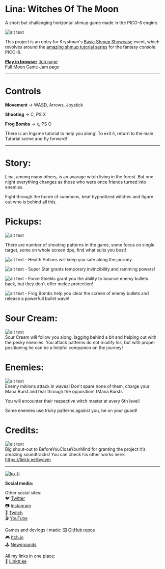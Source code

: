 # Lina: Witches Of The Moon

A short but challanging horizontal shmup game made in the PICO-8 engine.

![alt text](https://img.itch.zone/aW1hZ2UvMTY4NzQ4My8xMDA4MzM3Mi5naWY=/347x500/n3600d.gif)

This project is an entry for Krystman's [Basic Shmup Showcase](https://itch.io/jam/basic-shmup) event, which revolves around the [amazing shmup tutorial series](https://www.youtube.com/watch?v=81WM_cjp9fo) for the fantasy console: PICO-8.

[**Play in browser**](https://achie72.github.io/switch-jump/)
[Itch page](https://achie.itch.io/lina-witches-of-the-moon)  
[Full Moon Game Jam page](https://itch.io/jam/basic-shmup/rate/1687483)  

---

# Controls

**Movement** -> WASD, Arrows, Joystick

**Shooting** -> C, PS X

**Frog Bombs** -> x, PS O

There is an Ingame tutorial to help you along! To exit it, return to the main Tutorial scene and fly forward!

---

# Story:
Lina, among many others, is an avarage witch living in the forest. But one night everything changes as those who were once friends turned into enemies.

Fight through the horde of summons, beat hypnotized witches and figure out who is behind all this.

# Pickups:

![alt text](https://img.itch.zone/aW1nLzEwMTA1MTA4LnBuZw==/original/qFVttW.png)  

There are number of shooting patterns in the game, some focus on single target, some on whole screen dps, find what suits you best!

![alt text](https://img.itch.zone/aW1nLzEwMTA1MTUxLnBuZw==/original/V7N9Z5.png) - Health Potions will keep you safe along the journey.

![alt text](https://img.itch.zone/aW1nLzEwMTA1MTUyLnBuZw==/original/GwEhvC.png) - Super Star grants temporary invincibility and ramming powers!

![alt text](https://img.itch.zone/aW1nLzEwMTA1MTU0LnBuZw==/original/Bvg2Rs.png) - Force Shields grant you the ability to bounce enemy bullets back, but they don't offer melee protection!

![alt text](https://img.itch.zone/aW1nLzEwMTA1MTU1LnBuZw==/original/ORnLI8.png) - Frog Bombs help you clear the screen of enemy bullets and release a powerfull bullet wave!

# Sour Cream:  

![alt text](https://img.itch.zone/aW1nLzEwMTA1MzUwLnBuZw==/original/HVuq1I.png)  
Sour Cream will follow you along, lagging behind a bit and helping out with the pesky enemies. You attack patterns do not modify his, but with proper positioning he can be a helpful companion on the journey!

# Enemies:  

![alt text](https://img.itch.zone/aW1nLzEwMTA1MjUxLmdpZg==/original/Qv6GVk.gif)  
Enemy minions attack in waves! Don't spare none of them, charge your Mana Burst and tear through the opposition! (Mana Bursts

You will encounter their respective witch master at every 6th level!

Some enemies use tricky patterns against you, be on your guard!

# Credits:
 
![alt text](https://img.itch.zone/aW1nLzEwMTA1NDIwLnBuZw==/original/o6nnSY.png)  
Big shout-out to BeforeYouCloseYourMind for granting the project it's amazing soundtracks! You can check his other works here:
https://linktr.ee/bycym


---  

[![ko-fi](https://www.ko-fi.com/img/githubbutton_sm.svg)](https://ko-fi.com/L4L81GBPX)

**Social media:**  

Other social sites:  
🐦 [Twitter](https://twitter.com/Achie7240)  
📷 [Instagram](https://www.instagram.com/justanerdlife/)  
🎥 [Twitch](https://www.twitch.tv/achie7240)  
🎬 [YouTube](https://www.youtube.com/channel/UCzWXrvo-Pj7_KDv4w4q-4Kg)  


Games and devlogs i made:
⌨️ [GitHub repos](https://github.com/Achie72)  
🎮 [Itch.io](https://achie.itch.io/)  
🕹️ [Newgrounds](https://achie72.newgrounds.com/)  

All my links in one place:  
🌳 [Linktr.ee](https://linktr.ee/AchieGameDev)  
